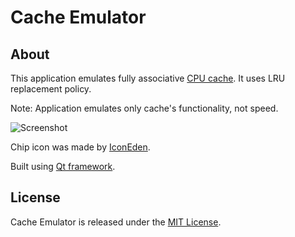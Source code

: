 # Cache Emulator

## About

This application emulates fully associative [CPU cache](http://en.wikipedia.org/wiki/CPU_cache).
It uses LRU replacement policy.

Note: Application emulates only cache's functionality, not speed.

![Screenshot](http://i.imgur.com/M9ZKq97.png)

Chip icon was made by [IconEden](http://www.iconeden.com/).

Built using [Qt framework](http://qt-project.org/).

## License

Cache Emulator is released under the [MIT License](http://www.opensource.org/licenses/MIT).
